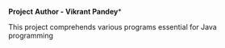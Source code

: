 **Project**
****Author - Vikrant Pandey*****

This project comprehends various programs essential for Java programming
